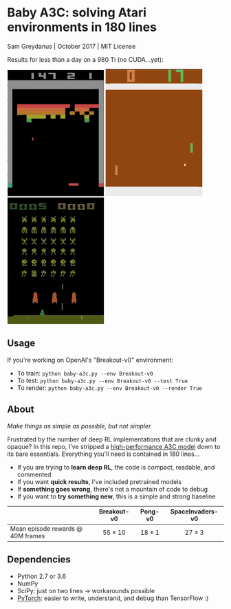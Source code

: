 Baby A3C: solving Atari environments in 180 lines
=======
Sam Greydanus | October 2017 | MIT License

Results for less than a day on a 980 Ti (no CUDA...yet):

![breakout-v0.gif](breakout-v0/breakout-v0.gif)
![pong-v0.gif](pong-v0/pong-v0.gif)
![spaceinvaders-v0.gif](spaceinvaders-v0/spaceinvaders-v0.gif)

Usage
--------

If you're working on OpenAI's "Breakout-v0" environment:
 * To train: `python baby-a3c.py --env Breakout-v0`
 * To test: `python baby-a3c.py --env Breakout-v0 --test True`
 * To render: `python baby-a3c.py --env Breakout-v0 --render True`

About
--------

_Make things as simple as possible, but not simpler._

Frustrated by the number of deep RL implementations that are clunky and opaque? In this repo, I've stripped a [high-performance A3C model](https://github.com/ikostrikov/pytorch-a3c) down to its bare essentials. Everything you'll need is contained in 180 lines...
	
 * If you are trying to **learn deep RL**, the code is compact, readable, and commented
 * If you want **quick results**, I've included pretrained models
 * If **something goes wrong**, there's not a mountain of code to debug
 * If you want to **try something new**, this is a simple and strong baseline

|			                        | Breakout-v0   | Pong-v0       | SpaceInvaders-v0  |
| -------------                     | :------------:| :------------:| :------------:    |
| Mean episode rewards @ 40M frames | 55 ± 10     | 18 ± 1      | 27 ± 3          |

Dependencies
--------
 * Python 2.7 or 3.6
 * NumPy
 * SciPy: just on two lines -> workarounds possible
 * [PyTorch](http://pytorch.org/): easier to write, understand, and debug than TensorFlow :)
